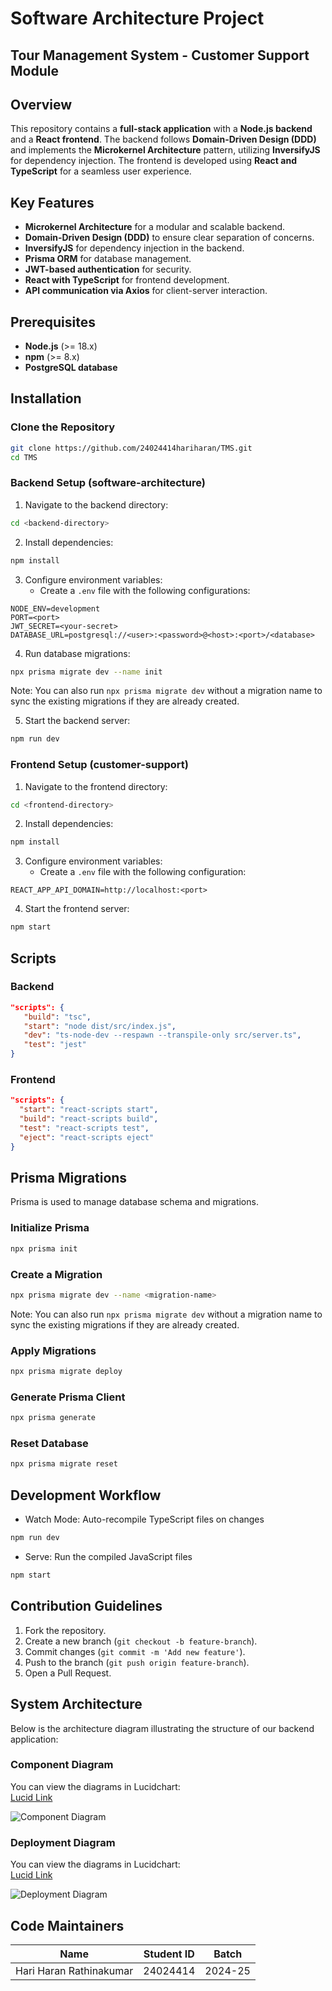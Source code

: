 # Software Architecture Project
## Tour Management System - Customer Support Module


## Overview
This repository contains a **full-stack application** with a **Node.js backend** and a **React frontend**. The backend follows **Domain-Driven Design (DDD)** and implements the **Microkernel Architecture** pattern, utilizing **InversifyJS** for dependency injection. The frontend is developed using **React and TypeScript** for a seamless user experience.

## Key Features
- **Microkernel Architecture** for a modular and scalable backend.
- **Domain-Driven Design (DDD)** to ensure clear separation of concerns.
- **InversifyJS** for dependency injection in the backend.
- **Prisma ORM** for database management.
- **JWT-based authentication** for security.
- **React with TypeScript** for frontend development.
- **API communication via Axios** for client-server interaction.

## Prerequisites
- **Node.js** (>= 18.x)
- **npm** (>= 8.x)
- **PostgreSQL database**

## Installation

### Clone the Repository
```sh
git clone https://github.com/24024414hariharan/TMS.git
cd TMS
```

### Backend Setup (software-architecture)
1. Navigate to the backend directory:
```sh
cd <backend-directory>
```

2. Install dependencies:
```sh
npm install
```

3. Configure environment variables:
   - Create a `.env` file with the following configurations:
```
NODE_ENV=development
PORT=<port>
JWT_SECRET=<your-secret>
DATABASE_URL=postgresql://<user>:<password>@<host>:<port>/<database>
```

4. Run database migrations:
```sh
npx prisma migrate dev --name init
```
Note: You can also run `npx prisma migrate dev` without a migration name to sync the existing migrations if they are already created.

5. Start the backend server:
```sh
npm run dev
```

### Frontend Setup (customer-support)
1. Navigate to the frontend directory:
```sh
cd <frontend-directory>
```

2. Install dependencies:
```sh
npm install
```

3. Configure environment variables:
   - Create a `.env` file with the following configuration:
```
REACT_APP_API_DOMAIN=http://localhost:<port>
```

4. Start the frontend server:
```sh
npm start
```

## Scripts

### Backend
```json
"scripts": {
   "build": "tsc",
   "start": "node dist/src/index.js",
   "dev": "ts-node-dev --respawn --transpile-only src/server.ts",
   "test": "jest"
}
```

### Frontend
```json
"scripts": {
  "start": "react-scripts start",
  "build": "react-scripts build",
  "test": "react-scripts test",
  "eject": "react-scripts eject"
}
```

## Prisma Migrations
Prisma is used to manage database schema and migrations.

### Initialize Prisma
```sh
npx prisma init
```

### Create a Migration
```sh
npx prisma migrate dev --name <migration-name>
```
Note: You can also run `npx prisma migrate dev` without a migration name to sync the existing migrations if they are already created.

### Apply Migrations
```sh
npx prisma migrate deploy
```

### Generate Prisma Client
```sh
npx prisma generate
```

### Reset Database
```sh
npx prisma migrate reset
```

## Development Workflow
- Watch Mode: Auto-recompile TypeScript files on changes
```sh
npm run dev
```

- Serve: Run the compiled JavaScript files
```sh
npm start
```

## Contribution Guidelines
1. Fork the repository.
2. Create a new branch (`git checkout -b feature-branch`).
3. Commit changes (`git commit -m 'Add new feature'`).
4. Push to the branch (`git push origin feature-branch`).
5. Open a Pull Request.


## **System Architecture**  
Below is the architecture diagram illustrating the structure of our backend application:  

### Component Diagram
You can view the diagrams in Lucidchart:  
[Lucid Link](https://lucid.app/lucidchart/1a14c95f-0933-42aa-8fdd-8e8ea4a1db56/edit?invitationId=inv_a2805419-e6d1-41ca-96de-1a9aeb7a50ed)

![Component Diagram](assets/Component.png)

### Deployment Diagram
You can view the diagrams in Lucidchart:  
[Lucid Link](https://lucid.app/lucidchart/a17bd31f-834f-4652-b4b3-5f7856ab7efc/edit?invitationId=inv_7d158303-ab0b-4685-9f1e-25b162eaaf32)

![Deployment Diagram](assets/Deployment.png)



## Code Maintainers
| Name | Student ID | Batch |
| --- | --- | --- |
| Hari Haran Rathinakumar | 24024414 | 2024-25 |
